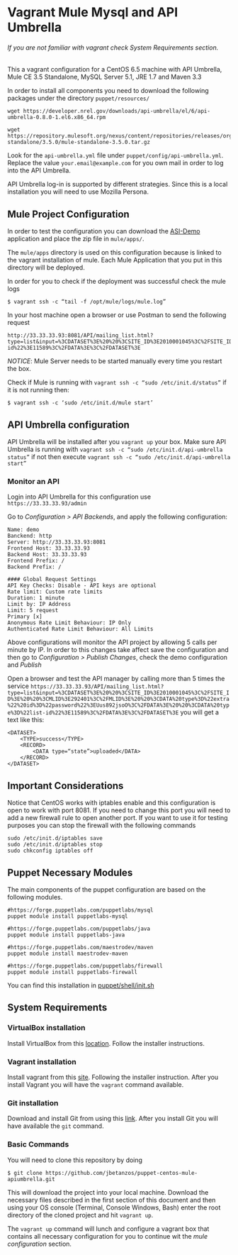 # Vagrant Mule Mysql and API Umbrella
###### If you are not familiar with vagrant check System Requirements section.

This a vagrant configuration for a CentOS 6.5 machine with API Umbrella, Mule CE 3.5 Standalone, MySQL Server 5.1, JRE 1.7 and Maven 3.3

In order to install all components you need to download the following packages under the directory `puppet/resources/`
```
wget https://developer.nrel.gov/downloads/api-umbrella/el/6/api-umbrella-0.8.0-1.el6.x86_64.rpm

wget https://repository.mulesoft.org/nexus/content/repositories/releases/org/mule/distributions/mule-standalone/3.5.0/mule-standalone-3.5.0.tar.gz
```

Look for the `api-umbrella.yml` file under `puppet/config/api-umbrella.yml`. Replace the value `your.email@example.com` for you own mail in order to log into the API Umbrella.

API Umbrella log-in is supported by different strategies. Since this is a local installation you will need to use Mozilla Persona.

## Mule Project Configuration
In order to test the configuration you can download the [ASI-Demo](https://dl.dropboxusercontent.com/u/77884581/apps/mule/asi-demo.zip) application and place the zip file in `mule/apps/`.

The `mule/apps` directory is used on this configuration because is linked to the vagrant installation of mule. Each Mule Application that you put in this directory will be deployed. 

In order for you to check if the deployment was successful check the mule logs
```
$ vagrant ssh -c “tail -f /opt/mule/logs/mule.log”
```

In your host machine open a browser or use Postman to send the following request
```
http://33.33.33.93:8081/API/mailing_list.html?type=list&input=%3CDATASET%3E%20%20%3CSITE_ID%3E2010001045%3C%2FSITE_ID%3E%20%20%3CMLID%3E292401%3C%2FMLID%3E%20%20%3CDATA%20type%3D%22extra%22%20id%3D%22password%22%3EUus892jsoO%3C%2FDATA%3E%20%20%3CDATA%20type%3D%22list-id%22%3E11589%3C%2FDATA%3E%3C%2FDATASET%3E
```

*NOTICE*: Mule Server needs to be started manually every time you 
restart the box.

Check if Mule is running with `vagrant ssh -c “sudo /etc/init.d/status”` if it is not running then:
```
$ vagrant ssh -c ‘sudo /etc/init.d/mule start’
```

## API Umbrella configuration
API Umbrella will be installed after you `vagrant up` your box. Make sure API Umbrella is running with `vagrant ssh -c “sudo /etc/init.d/api-umbrella status”` if not then execute `vagrant ssh -c “sudo /etc/init.d/api-umbrella start”`

### Monitor an API
Login into API Umbrella for this configuration use `https://33.33.33.93/admin`

Go to *Configuration > API Backends*, and apply the following configuration:
```
Name: demo
Banckend: http
Server: http://33.33.33.93:8081
Frontend Host: 33.33.33.93
Backend Host: 33.33.33.93
Frontend Prefix: /
Backend Prefix: /

#### Global Request Settings
API Key Checks: Disable - API keys are optional
Rate limit: Custom rate limits
Duration: 1 minute
Limit by: IP Address
Limit: 5 request
Primary [x]
Anonymous Rate Limit Behaviour: IP Only
Authenticated Rate Limit Behaviour: All Limits
```
Above configurations will monitor the API project by allowing 5 calls per minute by IP. In order to this changes take affect save the configuration and then go to *Configuration > Publish Changes*, check the demo configuration and *Publish*

Open a browser and test the API manager by calling more than 5 times the service `https://33.33.33.93/API/mailing_list.html?type=list&input=%3CDATASET%3E%20%20%3CSITE_ID%3E2010001045%3C%2FSITE_ID%3E%20%20%3CMLID%3E292401%3C%2FMLID%3E%20%20%3CDATA%20type%3D%22extra%22%20id%3D%22password%22%3EUus892jsoO%3C%2FDATA%3E%20%20%3CDATA%20type%3D%22list-id%22%3E11589%3C%2FDATA%3E%3C%2FDATASET%3E` you will get a text like this:
```
<DATASET>
    <TYPE>success</TYPE>
    <RECORD>
        <DATA type=“state”>uploaded</DATA>
    </RECORD>
</DATASET>
```

## Important Considerations
Notice that CentOS works with iptables enable and this configuration is open to work with port 8081. If you need to change this port you will need to add a new firewall rule to open another port. If you want to use it for testing purposes you can stop the firewall with the following commands
```
sudo /etc/init.d/iptables save
sudo /etc/init.d/iptables stop
sudo chkconfig iptables off
```

## Puppet Necessary Modules

The main components of the puppet configuration are based on the following modules.
```
#https://forge.puppetlabs.com/puppetlabs/mysql
puppet module install puppetlabs-mysql

#https://forge.puppetlabs.com/puppetlabs/java
puppet module install puppetlabs-java

#https://forge.puppetlabs.com/maestrodev/maven
puppet module install maestrodev-maven

#https://forge.puppetlabs.com/puppetlabs/firewall
puppet module install puppetlabs-firewall
```
You can find this installation in [puppet/shell/init.sh](https://raw.githubusercontent.com/jbetanzos/puppet-centos-mule-apiumbrella/master/puppet/shell/init.sh)

## System Requirements
### VirtualBox installation
Install VirtualBox from this [location](https://www.virtualbox.org/wiki/Downloads). Follow the installer instructions. 

### Vagrant installation
Install vagrant from this [site](http://www.vagrantup.com/downloads). Following the installer instruction. After you install Vagrant you will have the `vagrant` command available. 

### Git installation
Download and install Git from using this [link](https://git-scm.com/downloads). After you install Git you will have available the `git` command.

### Basic Commands

You will need to clone this repository by doing
```
$ git clone https://github.com/jbetanzos/puppet-centos-mule-apiumbrella.git
```

This will download the project into your local machine. Download the necessary files described in the first section of this document and then using your OS console (Terminal, Console Windows, Bash) enter the root directory of the cloned project and hit `vagrant up`.

The `vagrant up` command will lunch and configure a vagrant box that contains all necessary configuration for you to continue wit the *mule configuration* section.